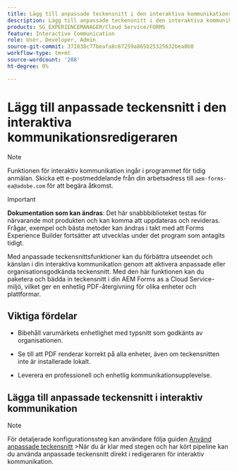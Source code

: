```yaml
---
title: Lägg till anpassade teckensnitt i den interaktiva kommunikationsredigeraren
description: Lägg till anpassade teckensnitt i den interaktiva kommunikationsredigeraren så att du kan använda anpassade eller organisationsgodkända teckensnitt.
products: SG_EXPERIENCEMANAGER/Cloud Service/FORMS
feature: Interactive Communication
role: User, Developer, Admin
source-git-commit: 371838c77beafa8c67259a865b25325632bea0b0
workflow-type: tm+mt
source-wordcount: '208'
ht-degree: 0%

---
```



# Lägg till anpassade teckensnitt i den interaktiva kommunikationsredigeraren

>[!NOTE]
>
> Funktionen för interaktiv kommunikation ingår i programmet för tidig anmälan. Skicka ett e-postmeddelande från din arbetsadress till `aem-forms-ea@adobe.com` för att begära åtkomst.

>[!IMPORTANT]
>
> **Dokumentation som kan ändras**: Det här snabbbiblioteket testas för närvarande mot produkten och kan komma att uppdateras och revideras. Frågar, exempel och bästa metoder kan ändras i takt med att Forms Experience Builder fortsätter att utvecklas under det program som antagits tidigt.

Med anpassade teckensnittsfunktioner kan du förbättra utseendet och känslan i din interaktiva kommunikation genom att aktivera anpassade eller organisationsgodkända teckensnitt. Med den här funktionen kan du paketera och bädda in teckensnitt i din AEM Forms as a Cloud Service-miljö, vilket ger en enhetlig PDF-återgivning för olika enheter och plattformar.

## Viktiga fördelar

- Bibehåll varumärkets enhetlighet med typsnitt som godkänts av organisationen.

- Se till att PDF renderar korrekt på alla enheter, även om teckensnitten inte är installerade lokalt.

- Leverera en professionell och enhetlig kommunikationsupplevelse.

## Lägga till anpassade teckensnitt i interaktiv kommunikation

>[!NOTE]
>
> För detaljerade konfigurationssteg kan användare följa guiden [Använd anpassade teckensnitt](https://experienceleague.adobe.com/en/docs/experience-manager-cloud-service/content/forms/using-communications/use-custom-fonts)
> &#x200B;>När du är klar med stegen och har kört pipeline kan du använda anpassade teckensnitt direkt i redigeraren för interaktiv kommunikation.

